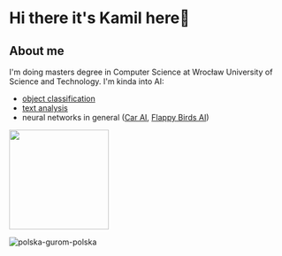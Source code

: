 
<!--
**KMoszczyc/KMoszczyc** is a ✨ _special_ ✨ repository because its `README.md` (this file) appears on your GitHub profile.

Here are some ideas to get you started:

- 🔭 I’m currently working on ...
- 🌱 I’m currently learning ...
- 👯 I’m looking to collaborate on ...
- 🤔 I’m looking for help with ...
- 💬 Ask me about ...
- 📫 How to reach me: ...
- 😄 Pronouns: ...
- ⚡ Fun fact: ...
-->

# Hi there it's Kamil here🐒

## About me
I'm doing masters degree in Computer Science at Wrocław University of Science and Technology. I'm kinda into AI:
- [object classification](https://github.com/KMoszczyc/Cats-n-Dogs-Classsification)
- [text analysis](https://github.com/KMoszczyc/Sentiment-Predictor-CNN)
- neural networks in general ([Car AI](https://github.com/KMoszczyc/Car-AI), [Flappy Birds AI](https://github.com/KMoszczyc/Flappy-Birds-AI))



<img height="180em" src="https://github-readme-stats.vercel.app/api?username=KMoszczyc&show_icons=true&hide_border=true&&count_private=true&include_all_commits=true" />

![polska-gurom-polska](https://user-images.githubusercontent.com/61971053/128729250-6bd0a501-468a-46f2-befe-bddd299ef5a4.gif)
